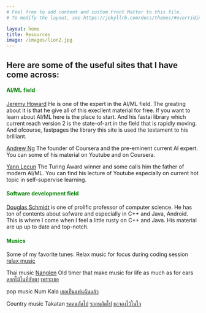 ```yaml
---
# Feel free to add content and custom Front Matter to this file.
# To modify the layout, see https://jekyllrb.com/docs/themes/#overriding-theme-defaults

layout: home
title: Resources
image: /images/lion2.jpg
---
```


## Here are some of the useful sites that I have come across:

#### <span style="color:green"> AI/ML field</span>
[Jeremy Howard](https://www.fast.ai/) He is one of the expert in the AI/ML field. The greating about it is that he give all of this execllent material for free. If you want to learn about AI/ML here is the place to start. And his fastai library which current reach version 2 is the state-of-art in the field that is rapidly moving. And ofcourse, fastpages the library this site is used the testament to his brilliant.

[Andrew Ng](https://en.wikipedia.org/wiki/Andrew_Ng) The founder of Coursera and the pre-eminent current AI expert. You can some of his material on Youtube and on Coursera.

[Yann Lecun](http://yann.lecun.com/) The Turing Award winner and some calls him the father of modern AI/ML. You can find his lecture of Youtube especially on current hot topic in self-supervise learning.

#### <span style="color:green"> Software development field </span>

[Douglas Schmidt](http://www.dre.vanderbilt.edu/~schmidt/) is one of prolific professor of computer science. He has ton of contents about sofware and especially in C++ and Java, Android. This is where I come when I feel a little rusty on C++ and Java. His material are up up to date and top-notch.

#### <span style="color:green"> Musics </span>

Some of my favorite tunes:
Relax music for focus during coding session
[relax music](https://www.youtube.com/watch?v=iqmO1RlqorU)

Thai music
[Nanglen](https://www.youtube.com/c/NangLenGroup/featured)
Old timer that make music for life as much as for ears
[ดอกไม้ในที่ลับตา](https://www.youtube.com/watch?v=WW4FVEPkbkQ)
[เพราะเธอ](https://www.youtube.com/watch?v=X-oHiKtUXzk)


pop music
Num Kala
[เธอเป็นแฟนฉันแล้ว](https://www.youtube.com/watch?v=ihnUYwsibOU)

Country music
Takatan
[รอคนถัดไป](https://www.youtube.com/watch?v=J5SVUikmwBo)
[รอคนถัดไป](https://www.youtube.com/watch?v=c6Yg4l6BoR4)
[ขอจองไว้ในใจ](https://www.youtube.com/watch?v=h0hGII82Hhc)
